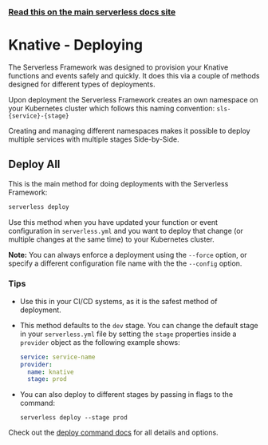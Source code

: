 <!--
title: Knative - Knative Guide - Deploying | Serverless Framework
menuText: Deploying
menuOrder: 8
description: How to deploy your Knative Serving services
layout: Doc
-->

<!-- DOCS-SITE-LINK:START automatically generated  -->

### [Read this on the main serverless docs site](https://www.serverless.com/framework/docs/providers/knative/guide/deploying/)

<!-- DOCS-SITE-LINK:END -->

# Knative - Deploying

The Serverless Framework was designed to provision your Knative functions and events safely and quickly. It does this via a couple of methods designed for different types of deployments.

Upon deployment the Serverless Framework creates an own namespace on your Kubernetes cluster which follows this naming convention: `sls-{service}-{stage}`

Creating and managing different namespaces makes it possible to deploy multiple services with multiple stages Side-by-Side.

## Deploy All

This is the main method for doing deployments with the Serverless Framework:

```bash
serverless deploy
```

Use this method when you have updated your function or event configuration in `serverless.yml` and you want to deploy that change (or multiple changes at the same time) to your Kubernetes cluster.

**Note:** You can always enforce a deployment using the `--force` option, or specify a different configuration file name with the the `--config` option.

### Tips

- Use this in your CI/CD systems, as it is the safest method of deployment.
- This method defaults to the `dev` stage. You can change the default stage in your `serverless.yml` file by setting the `stage` properties inside a `provider` object as the following example shows:

  ```yaml
  service: service-name
  provider:
    name: knative
    stage: prod
  ```

- You can also deploy to different stages by passing in flags to the command:

  ```
  serverless deploy --stage prod
  ```

Check out the [deploy command docs](../cli-reference/deploy.md) for all details and options.
